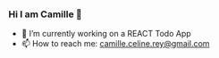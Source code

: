 ### Hi I am Camille 👋

- 🔭 I’m currently working on a REACT Todo App 
- 📫 How to reach me: camille.celine.rey@gmail.com


